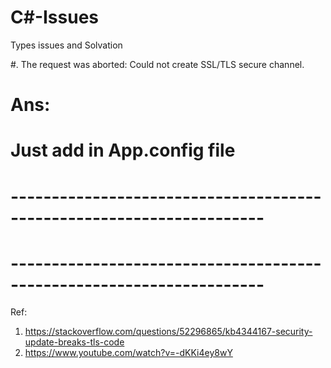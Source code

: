 # C#-Issues
Types issues and Solvation

#.  The request was aborted:  Could not create SSL/TLS secure channel.
 

# Ans:
# Just add  in App.config  file 
# ---------------------------------------------------------------------
<runtime> <AppContextSwitchOverrides 	value="Switch.System.Net.DontEnableSchUseStrongCrypto=false" /> 
</runtime>

# ---------------------------------------------------------------------
Ref:
1. https://stackoverflow.com/questions/52296865/kb4344167-security-update-breaks-tls-code
2. https://www.youtube.com/watch?v=-dKKi4ey8wY
